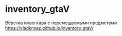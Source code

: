 # inventory_gtaV
Вёрстка инвентаря с перемещаемыми предметами
https://vladknyaz.github.io/inventory_gtaV/
